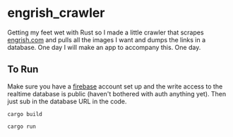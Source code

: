 # engrish_crawler
Getting my feet wet with Rust so I made a little crawler that scrapes [engrish.com](http://www.engrish.com/) and pulls all the images I want and dumps the links in a database. One day I will make an app to accompany this. One day.

## To Run
Make sure you have a [firebase](https://console.firebase.google.com) account set up and the write access to the realtime database is public (haven't bothered with auth anything yet). Then just sub in the database URL in the code.

`cargo build`

`cargo run`
